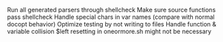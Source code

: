Run all generated parsers through shellcheck
Make sure source functions pass shellcheck
Handle special chars in var names (compare with normal docopt behavior)
Optimize testing by not writing to files
Handle function & variable collision
\$left resetting in oneormore.sh might not be necessary
